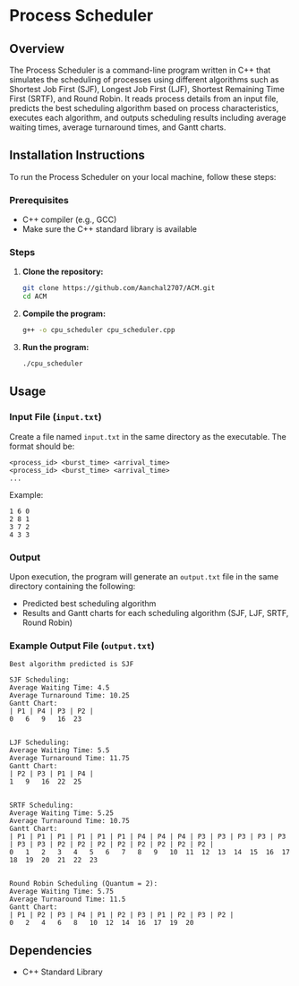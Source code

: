 # Process Scheduler

## Overview
The Process Scheduler is a command-line program written in C++ that simulates the scheduling of processes using different algorithms such as Shortest Job First (SJF), Longest Job First (LJF), Shortest Remaining Time First (SRTF), and Round Robin. It reads process details from an input file, predicts the best scheduling algorithm based on process characteristics, executes each algorithm, and outputs scheduling results including average waiting times, average turnaround times, and Gantt charts.

## Installation Instructions
To run the Process Scheduler on your local machine, follow these steps:

### Prerequisites
- C++ compiler (e.g., GCC)
- Make sure the C++ standard library is available

### Steps
1. **Clone the repository:**
   ```bash
   git clone https://github.com/Aanchal2707/ACM.git
   cd ACM
   ```

2. **Compile the program:**
   ```bash
   g++ -o cpu_scheduler cpu_scheduler.cpp
   ```

3. **Run the program:**
   ```bash
   ./cpu_scheduler
   ```

## Usage
### Input File (`input.txt`)
Create a file named `input.txt` in the same directory as the executable. The format should be:
```
<process_id> <burst_time> <arrival_time>
<process_id> <burst_time> <arrival_time>
...
```
Example:
```
1 6 0
2 8 1
3 7 2
4 3 3
```

### Output
Upon execution, the program will generate an `output.txt` file in the same directory containing the following:
- Predicted best scheduling algorithm
- Results and Gantt charts for each scheduling algorithm (SJF, LJF, SRTF, Round Robin)

### Example Output File (`output.txt`)
```
Best algorithm predicted is SJF

SJF Scheduling:
Average Waiting Time: 4.5
Average Turnaround Time: 10.25
Gantt Chart:
| P1 | P4 | P3 | P2 |
0	6	9	16	23


LJF Scheduling:
Average Waiting Time: 5.5
Average Turnaround Time: 11.75
Gantt Chart:
| P2 | P3 | P1 | P4 |
1	9	16	22	25


SRTF Scheduling:
Average Waiting Time: 5.25
Average Turnaround Time: 10.75
Gantt Chart:
| P1 | P1 | P1 | P1 | P1 | P1 | P4 | P4 | P4 | P3 | P3 | P3 | P3 | P3 | P3 | P3 | P2 | P2 | P2 | P2 | P2 | P2 | P2 | P2 |
0	1	2	3	4	5	6	7	8	9	10	11	12	13	14	15	16	17	18	19	20	21	22	23


Round Robin Scheduling (Quantum = 2):
Average Waiting Time: 5.75
Average Turnaround Time: 11.5
Gantt Chart:
| P1 | P2 | P3 | P4 | P1 | P2 | P3 | P1 | P2 | P3 | P2 |
0	2	4	6	8	10	12	14	16	17	19	20
```

## Dependencies
- C++ Standard Library



